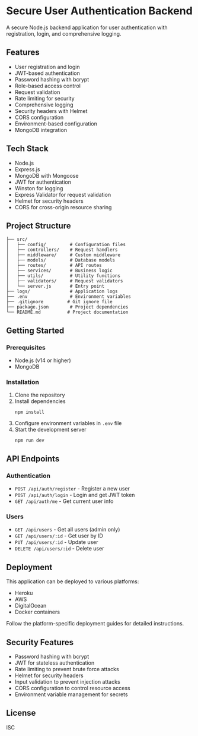# Secure User Authentication Backend

A secure Node.js backend application for user authentication with registration, login, and comprehensive logging.

## Features

- User registration and login
- JWT-based authentication
- Password hashing with bcrypt
- Role-based access control
- Request validation
- Rate limiting for security
- Comprehensive logging
- Security headers with Helmet
- CORS configuration
- Environment-based configuration
- MongoDB integration

## Tech Stack

- Node.js
- Express.js
- MongoDB with Mongoose
- JWT for authentication
- Winston for logging
- Express Validator for request validation
- Helmet for security headers
- CORS for cross-origin resource sharing

## Project Structure

```
├── src/
│   ├── config/         # Configuration files
│   ├── controllers/    # Request handlers
│   ├── middleware/     # Custom middleware
│   ├── models/         # Database models
│   ├── routes/         # API routes
│   ├── services/       # Business logic
│   ├── utils/          # Utility functions
│   ├── validators/     # Request validators
│   └── server.js       # Entry point
├── logs/               # Application logs
├── .env                # Environment variables
├── .gitignore         # Git ignore file
├── package.json        # Project dependencies
└── README.md          # Project documentation
```

## Getting Started

### Prerequisites

- Node.js (v14 or higher)
- MongoDB

### Installation

1. Clone the repository
2. Install dependencies
   ```
   npm install
   ```
3. Configure environment variables in `.env` file
4. Start the development server
   ```
   npm run dev
   ```

## API Endpoints

### Authentication

- `POST /api/auth/register` - Register a new user
- `POST /api/auth/login` - Login and get JWT token
- `GET /api/auth/me` - Get current user info

### Users

- `GET /api/users` - Get all users (admin only)
- `GET /api/users/:id` - Get user by ID
- `PUT /api/users/:id` - Update user
- `DELETE /api/users/:id` - Delete user

## Deployment

This application can be deployed to various platforms:

- Heroku
- AWS
- DigitalOcean
- Docker containers

Follow the platform-specific deployment guides for detailed instructions.

## Security Features

- Password hashing with bcrypt
- JWT for stateless authentication
- Rate limiting to prevent brute force attacks
- Helmet for security headers
- Input validation to prevent injection attacks
- CORS configuration to control resource access
- Environment variable management for secrets

## License

ISC